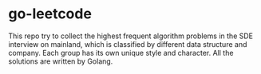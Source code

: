 # go-leetcode
This repo try to collect the highest frequent algorithm problems in the SDE interview on mainland, which is classified by different data structure and company. Each group has its own unique style and character. All the solutions are written by Golang.
